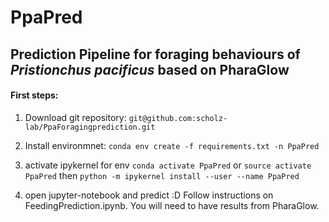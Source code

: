 # PpaPred
## Prediction Pipeline for foraging behaviours of *Pristionchus pacificus* based on PharaGlow

#### First steps:
1. Download git repository:
`git@github.com:scholz-lab/PpaForagingprediction.git`

2. Install environmnet:
`conda env create -f requirements.txt -n PpaPred`

3. activate ipykernel for env
`conda activate PpaPred`
or 
`source activate PpaPred`
then
`python -m ipykernel install --user --name PpaPred`

4. open jupyter-notebook and predict :D
Follow instructions on FeedingPrediction.ipynb.
You will need to have results from PharaGlow.
